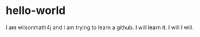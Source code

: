 # hello-world

I am wilsonmath4j and I am trying to learn a github. I will learn it. I will I will.
